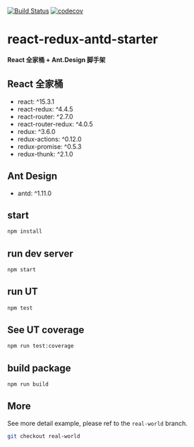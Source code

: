 [![Build Status](https://img.shields.io/travis/cuteyumiko/react-redux-antd-starter.svg)](https://travis-ci.org/DiscipleD/react-redux-antd-starter)
[![codecov](https://codecov.io/gh/cuteyumiko/react-redux-antd-starter/branch/master/graph/badge.svg)](https://codecov.io/gh/DiscipleD/react-redux-antd-starter)

# react-redux-antd-starter
**React 全家桶 + Ant.Design 脚手架**

## React 全家桶

* react: ^15.3.1
* react-redux: ^4.4.5
* react-router: ^2.7.0
* react-router-redux: ^4.0.5
* redux: ^3.6.0
* redux-actions: ^0.12.0
* redux-promise: ^0.5.3
* redux-thunk: ^2.1.0

## Ant Design

* antd: ^1.11.0

## start

```bash
npm install
```

## run dev server

```bash
npm start
```

## run UT

```bash
npm test
```

## See UT coverage

```bash
npm run test:coverage
```

## build package

```bash
npm run build
```

## More
See more detail example, please ref to the `real-world` branch.

```bash
git checkout real-world
```